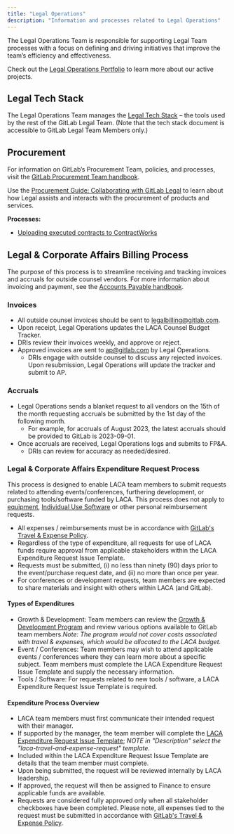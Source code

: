 ```yaml
---
title: "Legal Operations"
description: "Information and processes related to Legal Operations"
---
```


The Legal Operations Team is responsible for supporting Legal Team processes with a focus on defining and driving initiatives that improve the team’s efficiency and effectiveness.

Check out the [Legal Operations Portfolio](https://gitlab.com/groups/gitlab-com/-/epics/1641) to learn more about our active projects.

## Legal Tech Stack

The Legal Operations Team manages the [Legal Tech Stack](https://docs.google.com/spreadsheets/d/1nLtWVx6mebR7_y2Qv_CcScbVW-ryLVzvcFVgGk2yeRs/edit#gid=686289913) – the tools used by the rest of the GitLab Legal Team. (Note that the tech stack document is accessible to GitLab Legal Team Members only.)

## Procurement

For information on GitLab’s Procurement Team, policies, and processes, visit the [GitLab Procurement Team handbook](/handbook/finance/procurement/).

Use the [Procurement Guide: Collaborating with GitLab Legal](/handbook/legal/procurement-guide-collaborating-with-gitlab-legal/) to learn about how Legal assists and interacts with the procurement of products and services.

**Processes:**
- [Uploading executed contracts to ContractWorks](/handbook/legal/vendor-contract-filing-process/)

## Legal & Corporate Affairs Billing Process

The purpose of this process is to streamline receiving and tracking invoices and accruals for outside counsel vendors. For more information about invoicing and payment, see the [Accounts Payable handbook](/handbook/finance/accounts-payable/).

### Invoices

- All outside counsel invoices should be sent to <legalbilling@gitlab.com>.
- Upon receipt, Legal Operations updates the LACA Counsel Budget Tracker.
- DRIs review their invoices weekly, and approve or reject.
- Approved invoices are sent to ap@gitlab.com by Legal Operations.
    - DRIs engage with outside counsel to discuss any rejected invoices. Upon resubmission, Legal Operations will update the tracker and submit to AP.

### Accruals

- Legal Operations sends a blanket request to all vendors on the 15th of the month requesting accruals be submitted by the 1st day of the following month.
    - For example, for accruals of August 2023, the latest accruals should be provided to GitLab is 2023-09-01.
- Once accruals are received, Legal Operations logs and submits to FP&A.
    - DRIs can review for accuracy as needed/desired.

### Legal & Corporate Affairs Expenditure Request Process

This process is designed to enable LACA team members to submit requests related to attending events/conferences, furthering development, or purchasing tools/software funded by LACA. This process does not apply to [equipment](https://handbook.gitlab.com/handbook/finance/expenses/#equipment), [Individual Use Software](https://handbook.gitlab.com/handbook/finance/procurement/personal-use-software/) or other personal reimbursement requests.
- All expenses / reimbursements must be in accordance with [GitLab's Travel & Expense Policy](https://handbook.gitlab.com/handbook/finance/expenses/).
- Regardless of the type of expenditure, all requests for use of LACA funds require approval from applicable stakeholders within the LACA Expenditure Request Issue Template.
- Requests must be submitted, (i) no less than ninety (90) days prior to the event/purchase request date, and (ii) no more than once per year.
- For conferences or development requests, team members are expected to share materials and insight with others within LACA (and GitLab).

#### Types of Expenditures

- Growth & Development: Team members can review the [Growth & Development Program](https://handbook.gitlab.com/handbook/total-rewards/benefits/general-and-entity-benefits/growth-and-development/#growth-and-development-fund-eligibility) and review various options available to GitLab team members._Note: The program would not cover costs associated with travel & expenses, which would be allocated to the LACA budget._
- Event / Conferences: Team members may wish to attend applicable events / conferences where they can learn more about a specific subject. Team members must complete the LACA Expenditure Request Issue Template and supply the necessary information.
- Tools / Software: For requests related to new tools / software, a LACA Expenditure Request Issue Template is required.

#### Expenditure Process Overview

- LACA team members must first communicate their intended request with their manager.
- If supported by the manager, the team member will complete the [LACA Expenditure Request Issue Template](https://gitlab.com/gitlab-com/legal-and-compliance/-/issues/new); _NOTE in "Description" select the "laca-travel-and-expense-request" template._
- Included within the LACA Expenditure Request Issue Template are details that the team member must complete.
- Upon being submitted, the request will be reviewed internally by LACA leadership.
- If approved, the request will then be assigned to Finance to ensure applicable funds are available.
- Requests are considered fully approved only when all stakeholder checkboxes have been completed. Please note, all expenses tied to the request must be submitted in accordance with [GitLab's Travel & Expense Policy](https://handbook.gitlab.com/handbook/finance/expenses/).
